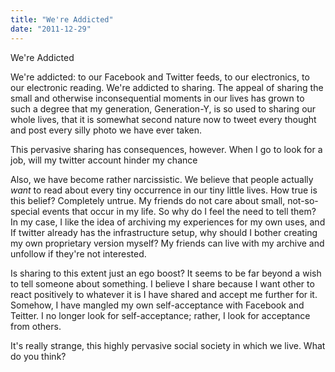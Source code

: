 ```yaml
---
title: "We're Addicted"
date: "2011-12-29"
---
```


We're Addicted

We're addicted: to our Facebook and Twitter feeds, to our electronics, to our electronic reading. We're addicted to sharing. The appeal of sharing the small and otherwise inconsequential moments in our lives has grown to such a degree that my generation, Generation-Y, is so used to sharing our whole lives, that it is somewhat second nature now to tweet every thought and post every silly photo we have ever taken.

This pervasive sharing has consequences, however. When I go to look for a job, will my twitter account hinder my chance

Also, we have become rather narcissistic. We believe that people actually _want_ to read about every tiny occurrence in our tiny little lives. How true is this belief? Completely untrue. My friends do not care about small, not-so-special events that occur in my life. So why do I feel the need to tell them? In my case, I like the idea of archiving my experiences for my own uses, and If twitter already has the infrastructure setup, why should I bother creating my own proprietary version myself? My friends can live with my archive and unfollow if they're not interested.

Is sharing to this extent just an ego boost? It seems to be far beyond a wish to tell someone about something. I believe I share because I want other to react positively to whatever it is I have shared and accept me further for it. Somehow, I have mangled my own self-acceptance with Facebook and Teitter. I no longer look for self-acceptance; rather, I look for acceptance from others.

It's really strange, this highly pervasive social society in which we live. What do you think?
